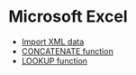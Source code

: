 # Microsoft Excel

* [Import XML data](https://support.office.com/en-us/article/import-xml-data-6eca3906-d6c9-4f0d-b911-c736da817fa4)
* [CONCATENATE function](https://support.office.com/en-us/article/concatenate-function-8f8ae884-2ca8-4f7a-b093-75d702bea31d)
* [LOOKUP function](https://support.office.com/en-us/article/lookup-function-446d94af-663b-451d-8251-369d5e3864cb)

